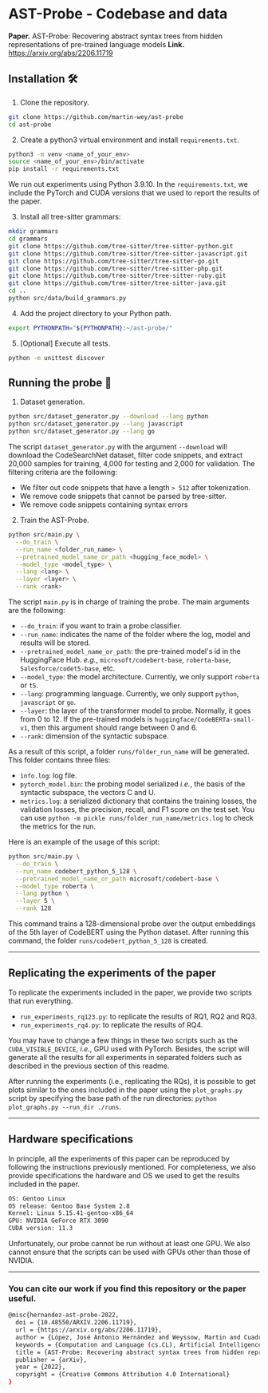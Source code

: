 
# AST-Probe - Codebase and data
**Paper.** AST-Probe: Recovering abstract syntax trees from hidden representations of pre-trained language models
**Link.** https://arxiv.org/abs/2206.11719

## Installation 🛠️
1. Clone the repository.
```sh
git clone https://github.com/martin-wey/ast-probe
cd ast-probe
```
2. Create a python3 virtual environment and install `requirements.txt`.
```sh
python3 -m venv <name_of_your_env>
source <name_of_your_env>/bin/activate
pip install -r requirements.txt
```
We run out experiments using Python 3.9.10. In the `requirements.txt`, we include the PyTorch and CUDA versions that we used to report the results of the paper.

3. Install all tree-sitter grammars:
```sh
mkdir grammars
cd grammars
git clone https://github.com/tree-sitter/tree-sitter-python.git
git clone https://github.com/tree-sitter/tree-sitter-javascript.git
git clone https://github.com/tree-sitter/tree-sitter-go.git
git clone https://github.com/tree-sitter/tree-sitter-php.git
git clone https://github.com/tree-sitter/tree-sitter-ruby.git
git clone https://github.com/tree-sitter/tree-sitter-java.git
cd ..
python src/data/build_grammars.py
```
4. Add the project directory to your Python path.
```sh
export PYTHONPATH="${PYTHONPATH}:~/ast-probe/"
```
5. [Optional] Execute all tests.
```sh
python -m unittest discover
```
## Running the probe 🚀

1. Dataset generation.
```sh
python src/dataset_generator.py --download --lang python
python src/dataset_generator.py --lang javascript
python src/dataset_generator.py --lang go
```
The script `dataset_generator.py` with the argument `--download` will download the CodeSearchNet dataset, filter code snippets, and extract 20,000 samples for training, 4,000 for testing and 2,000 for validation. The filtering criteria are the following:
* We filter out code snippets that have a length `> 512` after tokenization.
* We remove code snippets that cannot be parsed by tree-sitter.
* We remove code snippets containing syntax errors

2. Train the AST-Probe.
```sh
python src/main.py \
  --do_train \
  --run_name <folder_run_name> \
  --pretrained_model_name_or_path <hugging_face_model> \
  --model_type <model_type> \
  --lang <lang> \
  --layer <layer> \
  --rank <rank>
```
The script `main.py` is in charge of training the probe. The main arguments are the following:
*  `--do_train`: if you want to train a probe classifier.
*  `--run_name`: indicates the name of the folder where the log, model and results will be stored.
*  `--pretrained_model_name_or_path`: the pre-trained model's id in the HuggingFace Hub.
*e.g.*, `microsoft/codebert-base`, `roberta-base`, `Salesforce/codet5-base`, etc.
*  `--model_type`: the model architecture. Currently, we only support `roberta` or `t5`.
*  `--lang`: programming language. Currently, we only support `python`, `javascript` or `go`.
*  `--layer`: the layer of the transformer model to probe. Normally, it goes from 0 to 12. If the pre-trained models is `huggingface/CodeBERTa-small-v1`, then this argument should range between 0 and 6.
*  `--rank`: dimension of the syntactic subspace.

As a result of this script, a folder `runs/folder_run_name` will be generated. This folder contains three files:
*  `ìnfo.log`: log file.
*  `pytorch_model.bin`: the probing model serialized *i.e.*, the basis of the syntactic subspace, the vectors C and U.
*  `metrics.log`: a serialized dictionary that contains the training losses, the validation losses, the precision, recall, and F1 score on the test set. You can use `python -m pickle runs/folder_run_name/metrics.log` to check the metrics for the run.


Here is an example of the usage of this script:
```sh
python src/main.py \
  --do_train \
  --run_name codebert_python_5_128 \
  --pretrained_model_name_or_path microsoft/codebert-base \
  --model_type roberta \
  --lang python \
  --layer 5 \
  --rank 128
```
This command trains a 128-dimensional probe over the output embeddings of the 5th layer of CodeBERT using the Python dataset. After running this command, the folder `runs/codebert_python_5_128` is created.

--- 
## Replicating the experiments of the paper
To replicate the experiments included in the paper, we provide two scripts that run everything.
- `run_experiments_rq123.py`: to replicate the results of RQ1, RQ2 and RQ3.
- `run_experiments_rq4.py`: to replicate the results of RQ4.

You may have to change a few things in these two scripts such as the `CUDA_VISIBLE_DEVICE`, *i.e.*, GPU used with PyTorch. Besides, the script will generate all the results for all experiments in separated folders such as described in the previous section of this readme.

After running the experiments (i.e., replicating the RQs), it is possible to get plots similar to the ones included in the paper using the `plot_graphs.py` script by specifying the base path of the run directories:
`python plot_graphs.py --run_dir ./runs`.

--- 
## Hardware specifications
In principle, all the experiments of this paper can be reproduced by following the instructions previously mentioned.
For completeness, we also provide specifications the hardware and OS we used to get the results included in the paper.

```sh
OS: Gentoo Linux
OS release: Gentoo Base System 2.8
Kernel: Linux 5.15.41-gentoo-x86_64
GPU: NVIDIA GeForce RTX 3090
CUDA version: 11.3
```
Unfortunately, our probe cannot be run without at least one GPU. We also cannot ensure that the scripts can be used
with GPUs other than those of NVIDIA.

---
### You can cite our work if you find this repository or the paper useful.
```sh
@misc{hernandez-ast-probe-2022,
  doi = {10.48550/ARXIV.2206.11719},
  url = {https://arxiv.org/abs/2206.11719},
  author = {López, José Antonio Hernández and Weyssow, Martin and Cuadrado, Jesús Sánchez and Sahraoui, Houari},
  keywords = {Computation and Language (cs.CL), Artificial Intelligence (cs.AI), Machine Learning (cs.LG), Programming Languages (cs.PL), Software Engineering (cs.SE), FOS: Computer and information sciences, FOS: Computer and information sciences},
  title = {AST-Probe: Recovering abstract syntax trees from hidden representations of pre-trained language models},
  publisher = {arXiv},
  year = {2022},
  copyright = {Creative Commons Attribution 4.0 International}
}
```
